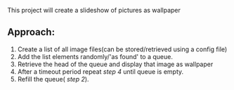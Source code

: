 This project will create a slideshow of pictures as wallpaper

## Approach:
1. Create a list of all image files(can be stored/retrieved using a config file)
2. Add the list elements randomly/'as found' to a queue.
3. Retrieve the head of the queue and display that image as wallpaper
4. After a timeout period  repeat *step 4* until queue is empty.
5. Refill the queue( *step 2*).
